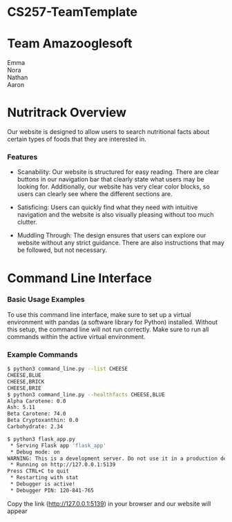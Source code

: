 # CS257-TeamTemplate
# Team Amazooglesoft
Emma\
Nora\
Nathan\
Aaron

# Nutritrack Overview
Our website is designed to allow users to search nutritional facts about certain types of foods that they are interested in.

### Features
* Scanability: Our website is structured for easy reading. There are clear buttons in our navigation bar that clearly state what users may be looking for. Additionally, our website has very clear color blocks, so users can clearly see where the different sections are.

* Satisficing: Users can quickly find what they need with intuitive navigation and the website is also visually pleasing without too much clutter.

* Muddling Through: The design ensures that users can explore our website without any strict guidance. There are also instructions that may be followed, but not necessary.

# Command Line Interface
### Basic Usage Examples

To use this command line interface, make sure to set up a virtual environment with pandas (a software library for Python) installed. Without this setup, the command line will not run correctly. Make sure to run all commands within the active virtual environment. 

### Example Commands
```bash
$ python3 command_line.py --list CHEESE
CHEESE,BLUE
CHEESE,BRICK
CHEESE,BRIE
$ python3 command_line.py --healthfacts CHEESE,BLUE
Alpha Carotene: 0.0
Ash: 5.11
Beta Carotene: 74.0
Beta Cryptoxanthin: 0.0
Carbohydrate: 2.34
```
```bash
$ python3 flask_app.py
 * Serving Flask app 'flask_app'
 * Debug mode: on
WARNING: This is a development server. Do not use it in a production deployment. Use a production WSGI server instead.
 * Running on http://127.0.0.1:5139
Press CTRL+C to quit
 * Restarting with stat
 * Debugger is active!
 * Debugger PIN: 120-841-765
```
Copy the link (http://127.0.0.1:5139) in your browser and our website will appear